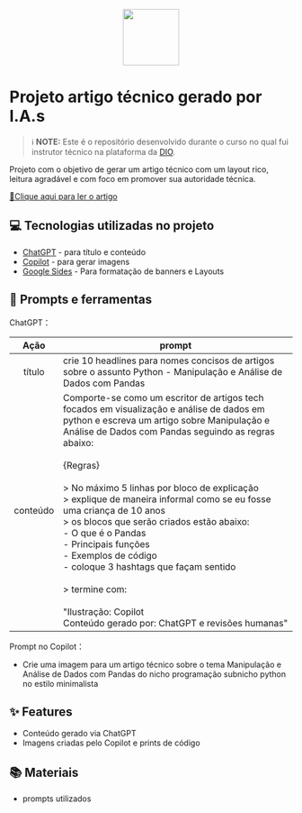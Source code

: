 <p align="center">
    <img width="100" src=".github/assets/banner.png">
</p>

# Projeto artigo técnico gerado por I.A.s


 > ℹ️ **NOTE:** Este é o repositório desenvolvido durante o curso no qual fui instrutor técnico na plataforma da [DIO](https://dio.me).

Projeto com o objetivo de gerar um artigo técnico com um layout rico, leitura agradável e com foco em promover sua autoridade técnica.

<a href="https://web.dio.me/articles/pandas-em-acao-domando-seus-dados?back=%2Farticles&open-modal=true&page=1&order=oldest" title="View PDF now"> 📕Clique aqui para ler o artigo</a>

## 💻 Tecnologias utilizadas no projeto

- [ChatGPT](https://chat.openai.com/) - para título e conteúdo
- [Copilot](https://www.bing.com/chat?q=Microsoft+Copilot&FORM=hpcodx) - para gerar imagens
- [Google Sides](https://workspace.google.com/intl/pt-BR/products/slides/) - Para formatação de banners e Layouts

## 📄 Prompts e ferramentas


ChatGPT：

|   Ação   | prompt                                                                                                                                                                                                                                                                         |
|:--------:|--------------------------------------------------------------------------------------------------------------------------------------------------------------------------------------------------------------------------------------------------------------------------------|
|  título  | crie 10 headlines para nomes concisos de artigos sobre o assunto Python - Manipulação e Análise de Dados com Pandas                                                                                                                                                             |
| conteúdo | Comporte-se como um escritor de artigos tech focados em visualização e análise de dados em python e escreva um artigo sobre Manipulação e Análise de Dados com Pandas seguindo as regras abaixo:<br><br>{Regras}<br><br>> No máximo 5 linhas por bloco de explicação<br>> explique de maneira informal como se eu fosse uma criança de 10 anos<br>> os blocos que serão criados estão abaixo:<br>- O que é o Pandas<br>- Principais funções<br>- Exemplos de código<br>- coloque 3 hashtags que façam sentido<br><br>> termine com:<br><br>"Ilustração: Copilot<br>Conteúdo gerado por: ChatGPT e revisões humanas" |


Prompt no Copilot：

- Crie uma imagem para um artigo técnico sobre o tema Manipulação e Análise de Dados com Pandas do nicho programação subnicho python no estilo minimalista



## ✨ Features

- Conteúdo gerado via ChatGPT
- Imagens criadas pelo Copilot e prints de código

## 📚 Materiais

- prompts utilizados
